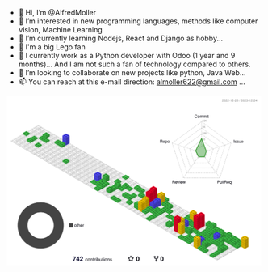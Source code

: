 -  👋 Hi, I’m @AlfredMoller
- 👀 I’m interested in new programming languages, methods like computer vision, Machine Learning
- 🌱 I’m currently learning Nodejs, React and Django as hobby...
- 🥰 I'm a big Lego fan
- 💼 I currently work as a Python developer with Odoo (1 year and 9 months)... And I am not such a fan of technology compared to others.
- 💞️ I’m looking to collaborate on new projects like python, Java Web...
- 📫 You can reach at this e-mail direction: almoller622@gmail.com ...

<!---
AlfredMoller/AlfredMoller is a ✨ special ✨ repository because its `README.md` (this file) appears on your GitHub profile.
You can click the Preview link to take a look at your changes.
--->


 <!--<img src="https://github-readme-stats.vercel.app/api?username=AlfredMoller&show_icons=true&theme=monokai"/>-->

![](./profile-3d-contrib/profile-gitblock.svg)


